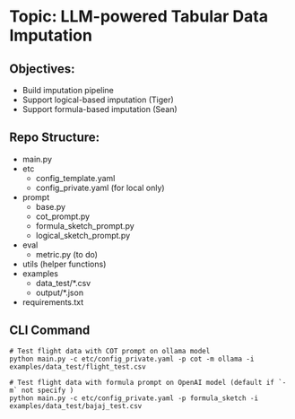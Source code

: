 # Topic: LLM-powered Tabular Data Imputation

## Objectives:
- Build imputation pipeline
- Support logical-based imputation (Tiger)
- Support formula-based imputation (Sean)

## Repo Structure:
- main.py
- etc
  - config_template.yaml
  - config_private.yaml (for local only)
- prompt
  - base.py
  - cot_prompt.py
  - formula_sketch_prompt.py
  - logical_sketch_prompt.py 
- eval
  - metric.py (to do)
- utils (helper functions)
- examples
  - data_test/*.csv
  - output/*.json
- requirements.txt

## CLI Command
```shell
# Test flight data with COT prompt on ollama model
python main.py -c etc/config_private.yaml -p cot -m ollama -i examples/data_test/flight_test.csv

# Test flight data with formula prompt on OpenAI model (default if `-m` not specify )
python main.py -c etc/config_private.yaml -p formula_sketch -i examples/data_test/bajaj_test.csv

```